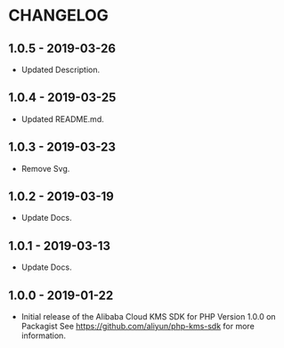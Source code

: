 # CHANGELOG

## 1.0.5 - 2019-03-26
- Updated Description.


## 1.0.4 - 2019-03-25
- Updated README.md.


## 1.0.3 - 2019-03-23
- Remove Svg.


## 1.0.2 - 2019-03-19
- Update Docs.


## 1.0.1 - 2019-03-13
- Update Docs.


## 1.0.0 - 2019-01-22

- Initial release of the Alibaba Cloud KMS SDK for PHP Version 1.0.0 on Packagist See <https://github.com/aliyun/php-kms-sdk> for more information.

